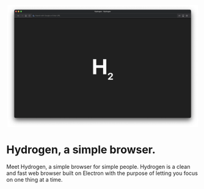 
<p align="center">
  <img width="500" src="https://raw.githubusercontent.com/TheCommieAxolotl/Hydrogen/main/src/assets/images/promotional/Window.png" alt="Hydrogen Logo">
</p>

# Hydrogen, a simple browser.
Meet Hydrogen, a simple browser for simple people.
Hydrogen is a clean and fast web browser built on Electron with the purpose of letting you focus on one thing at a time.
